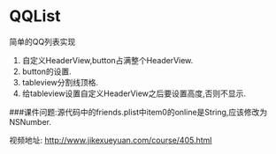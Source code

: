 # QQList
简单的QQ列表实现

1. 自定义HeaderView,button占满整个HeaderView.
2. button的设置.
3. tableview分割线顶格.
4. 给tableview设置自定义HeaderView之后要设置高度,否则不显示.

###课件问题:源代码中的friends.plist中item0的online是String,应该修改为NSNumber.

视频地址: http://www.jikexueyuan.com/course/405.html
